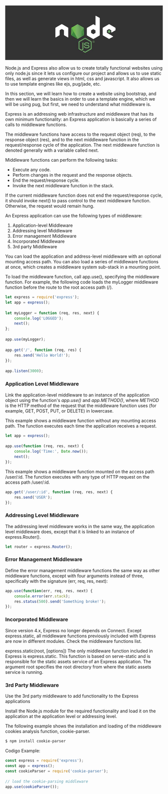 ![express-middleware-nodejs](./assets/nodejs.jpeg)

Node.js and Express also allow us to create totally functional websites using only node.js since it lets us configure our project and allows us to use static files, as well as generate views in html, css and javascript. It also allows us to use template engines like ejs, pug/jade, etc.

In this section, we will learn how to create a website using bootstrap, and then we will learn the basics in order to use a template engine, which we will be using pug, but first, we need to understand what middleware is.

Express is an addressing web infrastructure and middleware that has its own minimum functionality: an Express application is basically a series of calls to middleware functions.

The middleware functions have access to the request object (req), to the response object (res), and to the next middleware function in the request/response cycle of the application. The next middleware function is denoted generally with a variable called next.

Middleware functions can perform the following tasks:

- Execute any code.
- Perform changes in the request and the response objects.
- End the request/response cycle.
- Invoke the next middleware function in the stack.

If the current middleware function does not end the request/response cycle, it should invoke next() to pass control to the next middleware function. Otherwise, the request would remain hung.

An Express application can use the following types of middleware:

1. Application-level Middleware
2. Addressing level Middleware
3. Error management Middleware
4. Incorporated Middleware
5. 3rd party Middleware

You can load the application and address-level middleware with an optional mounting access path. You can also load a series of middleware functions at once, which creates a middleware system sub-stack in a mounting point. 

To load the middleware function, call app.use(), specifying the middleware function. For example, the following code loads the myLogger middleware function before the route to the root access path (/).

```javascript
let express = require('express');
let app = express();

let myLogger = function (req, res, next) {
    console.log('LOGGED');
    next();
};

app.use(myLogger);

app.get('/', function (req, res) {
    res.send('Hello World!');
});

app.listen(3000);
```

### Application Level Middleware

Link the application-level middleware to an instance of the application object using the function's *app.use()* and *app.METHOD()*, where *METHOD* is the HTTP method of the request that the middleware function uses (for example, GET, POST, PUT, or DELETE) in lowercase. 

This example shows a middleware function without any mounting access path. The function executes each time the application receives a request.

```javascript
let app = express();

app.use(function (req, res, next) {
    console.log('Time:', Date.now());
    next();
});
```

This example shows a middleware function mounted on the access path /user/:id. The function executes with any type of HTTP request on the access path /user/:id.

```javascript
app.get('/user/:id', function (req, res, next) {
    res.send('USER');
});
```

### Addressing Level Middleware

The addressing level middleware works in the same way, the application level middleware does, except that it is linked to an instance of express.Router().

```javascript
let router = express.Router();
```

### Error Management Middleware

Define the error management middleware functions the same way as other middleware functions, except with four arguments instead of three, specifically with the signature (err, req, res, next):

```javascript
app.use(function(err, req, res, next) {
    console.error(err.stack);
    res.status(500).send('Something broke!');
});
```

### Incorporated Middleware

Since version 4.x, Express no longer depends on Connect. Except express.static, all middleware functions previously included with Express are now in different modules. Check the middleware functions list.

express.static(root, [options])
The only middleware function included in Express is express.static. This function is based on serve-static and is responsible for the static assets service of an Express application.
The argument root specifies the root directory from where the static assets service is running.

### 3rd Party Middleware

Use the 3rd party middleware to add functionality to the Express applications

Install the Node.js module for the required functionality and load it on the application at the application level or addressing level.

The following example shows the installation and loading of the middleware cookies analysis function, cookie-parser.

```bash
$ npm install cookie-parser
```

Codigo Example:

```javascript
const express = require('express');
const app = express();
const cookieParser = require('cookie-parser');

// load the cookie-parsing middleware
app.use(cookieParser());
```





